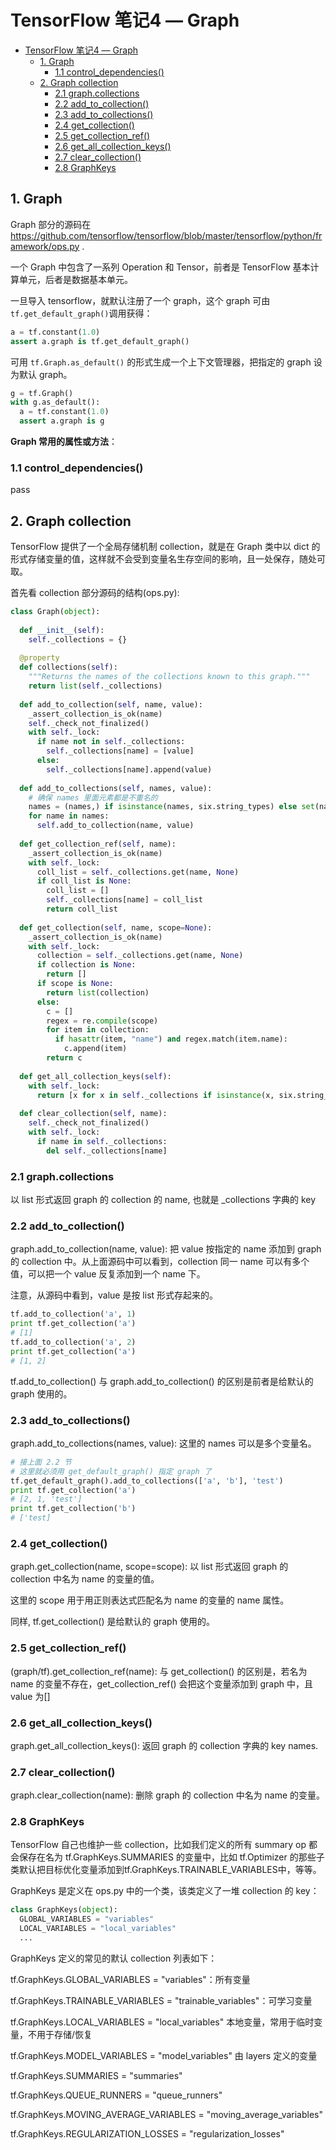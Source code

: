 # TensorFlow 笔记4 — Graph

<!-- TOC -->

- [TensorFlow 笔记4 — Graph](#tensorflow-笔记4--graph)
    - [1. Graph](#1-graph)
        - [1.1 control_dependencies()](#11-control_dependencies)
    - [2. Graph collection](#2-graph-collection)
        - [2.1 graph.collections](#21-graphcollections)
        - [2.2 add_to_collection()](#22-add_to_collection)
        - [2.3 add_to_collections()](#23-add_to_collections)
        - [2.4 get_collection()](#24-get_collection)
        - [2.5 get_collection_ref()](#25-get_collection_ref)
        - [2.6 get_all_collection_keys()](#26-get_all_collection_keys)
        - [2.7 clear_collection()](#27-clear_collection)
        - [2.8 GraphKeys](#28-graphkeys)

<!-- /TOC -->

## 1. Graph

Graph 部分的源码在 https://github.com/tensorflow/tensorflow/blob/master/tensorflow/python/framework/ops.py .

一个 Graph 中包含了一系列 Operation 和 Tensor，前者是 TensorFlow 基本计算单元，后者是数据基本单元。

一旦导入 tensorflow，就默认注册了一个 graph，这个 graph 可由 `tf.get_default_graph()`调用获得：

```python
a = tf.constant(1.0)
assert a.graph is tf.get_default_graph()
```

可用 `tf.Graph.as_default()` 的形式生成一个上下文管理器，把指定的 graph 设为默认 graph。

```python
g = tf.Graph()
with g.as_default():
  a = tf.constant(1.0)
  assert a.graph is g
```

**Graph 常用的属性或方法**：

### 1.1 control_dependencies()

pass

## 2. Graph collection

TensorFlow 提供了一个全局存储机制 collection，就是在 Graph 类中以 dict 的形式存储变量的值，这样就不会受到变量名生存空间的影响，且一处保存，随处可取。

首先看 collection 部分源码的结构(ops.py):

```python
class Graph(object):
  
  def __init__(self):
    self._collections = {}
    
  @property
  def collections(self):
    """Returns the names of the collections known to this graph."""
    return list(self._collections)
  
  def add_to_collection(self, name, value):
    _assert_collection_is_ok(name)
    self._check_not_finalized()
    with self._lock:
      if name not in self._collections:
        self._collections[name] = [value]
      else:
        self._collections[name].append(value)
        
  def add_to_collections(self, names, value):
    # 确保 names 里面元素都是不重名的
    names = (names,) if isinstance(names, six.string_types) else set(names)
    for name in names:
      self.add_to_collection(name, value)
    
  def get_collection_ref(self, name):
    _assert_collection_is_ok(name)
    with self._lock:
      coll_list = self._collections.get(name, None)
      if coll_list is None:
        coll_list = []
        self._collections[name] = coll_list
        return coll_list
      
  def get_collection(self, name, scope=None):
    _assert_collection_is_ok(name)
    with self._lock:
      collection = self._collections.get(name, None)
      if collection is None:
        return []
      if scope is None:
        return list(collection)
      else:
        c = []
        regex = re.compile(scope)
        for item in collection:
          if hasattr(item, "name") and regex.match(item.name):
            c.append(item)
        return c
      
  def get_all_collection_keys(self):
    with self._lock:
      return [x for x in self._collections if isinstance(x, six.string_types)]
    
  def clear_collection(self, name):
    self._check_not_finalized()
    with self._lock:
      if name in self._collections:
        del self._collections[name]
```

### 2.1 graph.collections

以 list 形式返回 graph 的 collection 的 name, 也就是 _collections 字典的 key

### 2.2 add_to_collection()

graph.add_to_collection(name, value): 把 value 按指定的 name 添加到 graph 的 collection 中。从上面源码中可以看到，collection 同一 name 可以有多个值，可以把一个 value 反复添加到一个 name 下。

注意，从源码中看到，value 是按 list 形式存起来的。

```python
tf.add_to_collection('a', 1)
print tf.get_collection('a')
# [1]
tf.add_to_collection('a', 2)
print tf.get_collection('a')
# [1, 2]
```

tf.add_to_collection() 与 graph.add_to_collection() 的区别是前者是给默认的 graph 使用的。

### 2.3 add_to_collections()

graph.add_to_collections(names, value): 这里的 names 可以是多个变量名。

```python
# 接上面 2.2 节
# 这里就必须用 get_default_graph() 指定 graph 了
tf.get_default_graph().add_to_collections(['a', 'b'], 'test')
print tf.get_collection('a')
# [2, 1, 'test']
print tf.get_collection('b')
# ['test]
```

### 2.4 get_collection()

graph.get_collection(name, scope=scope): 以 list 形式返回 graph 的 collection 中名为 name 的变量的值。

这里的 scope 用于用正则表达式匹配名为 name 的变量的 name 属性。

同样, tf.get_collection() 是给默认的 graph 使用的。

### 2.5 get_collection_ref()

(graph/tf).get_collection_ref(name): 与 get_collection() 的区别是，若名为 name 的变量不存在，get_collection_ref() 会把这个变量添加到 graph 中，且 value 为[]

### 2.6 get_all_collection_keys()

graph.get_all_collection_keys(): 返回 graph 的 collection 字典的 key names.

### 2.7 clear_collection()

graph.clear_collection(name): 删除 graph 的 collection 中名为 name 的变量。

### 2.8 GraphKeys

TensorFlow 自己也维护一些 collection，比如我们定义的所有 summary op 都会保存在名为 tf.GraphKeys.SUMMARIES 的变量中，比如 tf.Optimizer 的那些子类默认把目标优化变量添加到tf.GraphKeys.TRAINABLE_VARIABLES中，等等。

GraphKeys 是定义在 ops.py 中的一个类，该类定义了一堆 collection 的 key：

```python
class GraphKeys(object):
  GLOBAL_VARIABLES = "variables"
  LOCAL_VARIABLES = "local_variables"
  ...
```

GraphKeys 定义的常见的默认 collection 列表如下：

tf.GraphKeys.GLOBAL_VARIABLES = "variables"：所有变量

tf.GraphKeys.TRAINABLE_VARIABLES = "trainable_variables"：可学习变量

tf.GraphKeys.LOCAL_VARIABLES = "local_variables" 本地变量，常用于临时变量，不用于存储/恢复

tf.GraphKeys.MODEL_VARIABLES = "model_variables" 由 layers 定义的变量

tf.GraphKeys.SUMMARIES = "summaries"

tf.GraphKeys.QUEUE_RUNNERS = "queue_runners"

tf.GraphKeys.MOVING_AVERAGE_VARIABLES = "moving_average_variables"

tf.GraphKeys.REGULARIZATION_LOSSES = "regularization_losses"